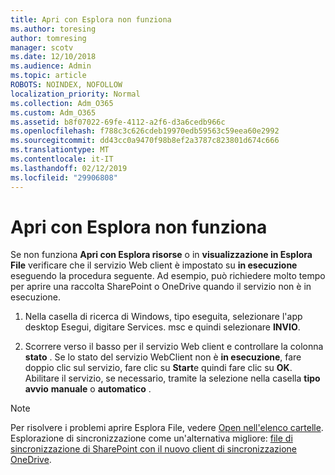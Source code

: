 ```yaml
---
title: Apri con Esplora non funziona
ms.author: toresing
author: tomresing
manager: scotv
ms.date: 12/10/2018
ms.audience: Admin
ms.topic: article
ROBOTS: NOINDEX, NOFOLLOW
localization_priority: Normal
ms.collection: Adm_O365
ms.custom: Adm_O365
ms.assetid: b8f07022-69fe-4112-a2f6-d3a6cedb966c
ms.openlocfilehash: f788c3c626cdeb19970edb59563c59eea60e2992
ms.sourcegitcommit: dd43cc0a9470f98b8ef2a3787c823801d674c666
ms.translationtype: MT
ms.contentlocale: it-IT
ms.lasthandoff: 02/12/2019
ms.locfileid: "29906808"
---
```

# <a name="open-with-explorer-isnt-working"></a>Apri con Esplora non funziona

Se non funziona **Apri con Esplora risorse** o in **visualizzazione in Esplora File** verificare che il servizio Web client è impostato su **in esecuzione** eseguendo la procedura seguente. Ad esempio, può richiedere molto tempo per aprire una raccolta SharePoint o OneDrive quando il servizio non è in esecuzione. 
  
1. Nella casella di ricerca di Windows, tipo eseguita, selezionare l'app desktop Esegui, digitare Services. msc e quindi selezionare **INVIO**.
    
2. Scorrere verso il basso per il servizio Web client e controllare la colonna **stato** . Se lo stato del servizio WebClient non è **in esecuzione**, fare doppio clic sul servizio, fare clic su **Start**e quindi fare clic su **OK**. Abilitare il servizio, se necessario, tramite la selezione nella casella **tipo avvio** **manuale** o **automatico** . 
    
> [!NOTE]
> Per risolvere i problemi aprire Esplora File, vedere [Open nell'elenco cartelle](https://go.microsoft.com/fwlink/?linkid=871665). Esplorazione di sincronizzazione come un'alternativa migliore: [file di sincronizzazione di SharePoint con il nuovo client di sincronizzazione OneDrive](https://go.microsoft.com/fwlink/?linkid=871666). 
  

